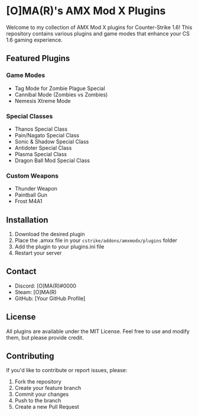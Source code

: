 # [O]MA(R)'s AMX Mod X Plugins

Welcome to my collection of AMX Mod X plugins for Counter-Strike 1.6! This repository contains various plugins and game modes that enhance your CS 1.6 gaming experience.

## Featured Plugins

### Game Modes
- Tag Mode for Zombie Plague Special
- Cannibal Mode (Zombies vs Zombies)
- Nemesis Xtreme Mode

### Special Classes
- Thanos Special Class
- Pain/Nagato Special Class
- Sonic & Shadow Special Class
- Antidoter Special Class
- Plasma Special Class
- Dragon Ball Mod Special Class

### Custom Weapons
- Thunder Weapon
- Paintball Gun
- Frost M4A1

## Installation

1. Download the desired plugin
2. Place the .amxx file in your `cstrike/addons/amxmodx/plugins` folder
3. Add the plugin to your plugins.ini file
4. Restart your server

## Contact

- Discord: [O]MA(R)#0000
- Steam: [O]MA(R)
- GitHub: [Your GitHub Profile]

## License

All plugins are available under the MIT License. Feel free to use and modify them, but please provide credit.

## Contributing

If you'd like to contribute or report issues, please:
1. Fork the repository
2. Create your feature branch
3. Commit your changes
4. Push to the branch
5. Create a new Pull Request
